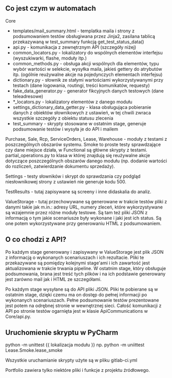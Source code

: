 ## Co jest czym w automatach

Core

- templates/mail_summary.html - templatka maila i strony z podsumowaniem testów obsługiwana przez Jinja2, zasilana tablicą przekazywaną w test_summary funkcją get_test_status_data()
- api.py - komunikacja z zewnętrznym API (szczegóły niżej)
- common_locators.py - lokalizatory do wspólnych elementów interfejsu (wyszukiwarki, flashe, moduły itp.)
- common_methods.py - obsługa akcji wspólnych dla elementów, typu wybór wartości w selekcie, wysyłka maila, jakieś gettery do atrybutów itp. (ogólnie reużywalne akcje na pojedynczych elementach interfejsu)
- dictionary.py - słownik ze stałymi wartościami wykorzystywanymi przy testach (dane logowania, routingi, treści komunikatów, requesty)
- fake_data_generator.py - generator fikcyjnych danych testowych (dane teleadresowe)
- *_locators.py - lokalizatory elementów z danego modułu
- settings_dictionary_data_getter.py - klasa obsługująca pobieranie danych z obiektów słownikowych z ustawień, w tej chwili zwraca wszystkie szczegóły z obiektu statusu zlecenia
- test_summary - skrypty stosowane w ostatnim stage, generuje podsumowanie testów i wysyła je do API i mailem

Purchase, Sale, Rcp, ServiceOrders, Lease, Warehouse - moduły z testami z poszczególnych obszarów systemu. Smoke to proste testy sprawdzające czy dane miejsce działa, w Functional są główne skrypty z testami. partial_operations.py to klasa w której znajdują się reużywalne akcje dotyczące poszczególnych obszarów danego modułu (np. dodanie wartości do rozliczeń, zatwierdzanie dokumentu sprzedaży).

Settings - testy słowników i skrypt do sprawdzania czy podgląd niesłownikowej strony z ustawień nie generuje kodu 500.

TestResults - tutaj zapisywane są screeny i inne didaskalia do analiz.

ValueStorage - tutaj przechowywane są generowane w trakcie testów pliki z danymi takie jak m.in.: adresy URL, numery zleceń, które wykorzystywane są wzajemnie przez różne moduły testowe. Są tam też pliki JSON z informacją o tym jakie scenariusze były wykonane i jaki jest ich status. Są one potem wykorzystywane przy generowaniu HTML z podsumowaniem.

## O co chodzi z API?
Po każdym stage generowany i zapisywany w ValueStorage jest plik JSON z informacją o wykonanych scenariuszach i ich rezultacie. Pliki te przekazywane są pomiędzy kolejnymi stage'ami i ich zawartość jest aktualizowana w trakcie trwania pipeline. W ostatnim stage, który obsługuje podsumowania, brana jest treść tych plików i na ich podstawie generowany jest zarówno mail jak i HTML ze szczegółami.

Po każdym stage wysyłane są do API pliki JSON. Pliki te pobierane są w ostatnim stage, dzięki czemu ma on dostęp do pełnej informacji po wykonanych scenariuszach. Pełne podsumowanie testów prezentowane jest potem na odrębnej stronie w wewnętrznej sieci. Całość komunikacji z API po stronie testów ogarnięta jest w klasie ApiCommunications w Core/api.py.

## Uruchomienie skryptu w PyCharm

python -m unittest {{ lokalizacja modułu }} np. python -m uniittest Lease.Smoke.lease_smoke

Wszystkie uruchamianie skrypty użyte są w pliku gitlab-ci.yml

Portfolio zawiera tylko niektóre pliki i funkcje z projektu źródłowego.
